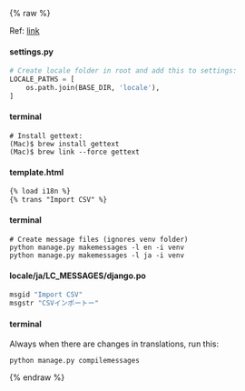 ---
---

{% raw %}

Ref: [link](https://docs.djangoproject.com/en/2.0/topics/i18n/)

#### settings.py
```python
# Create locale folder in root and add this to settings:
LOCALE_PATHS = [
    os.path.join(BASE_DIR, 'locale'),
]
```

#### terminal
```shell
# Install gettext:
(Mac)$ brew install gettext
(Mac)$ brew link --force gettext
```

#### template.html
```html
{% load i18n %}
{% trans "Import CSV" %}
```

#### terminal
```shell
# Create message files (ignores venv folder)
python manage.py makemessages -l en -i venv
python manage.py makemessages -l ja -i venv
```

#### locale/ja/LC_MESSAGES/django.po
```python
msgid "Import CSV"
msgstr "CSVインポートー"
```

#### terminal
Always when there are changes in translations, run this:
```
python manage.py compilemessages
```

{% endraw %}
